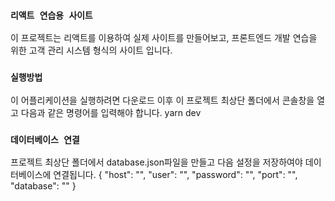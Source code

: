 ### `리액트 연습용 사이트`
이 프로젝트는 리액트를 이용하여 실제 사이트를 만들어보고,
프론트엔드 개발 연습을 위한 고객 관리 시스템 형식의 사이트 입니다.

### `실행방법`
이 어플리케이션을 실행하려면 다운로드 이후 이 프로젝트 최상단 폴더에서 콘솔창을 열고 다음과 같은 명령어를 입력해야 합니다.
yarn dev

### `데이터베이스 연결`
프로젝트 최상단 폴더에서 database.json파일을 만들고 다음 설정을 저장하여야 데이터베이스에 연결됩니다.
{
    "host": "",
    "user": "",
    "password": "",
    "port": "",
    "database": ""
}